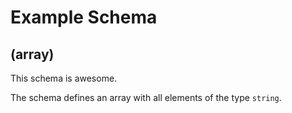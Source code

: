 # Example Schema

## (array)

This schema is awesome.

The schema defines an array with all elements of the type `string`.